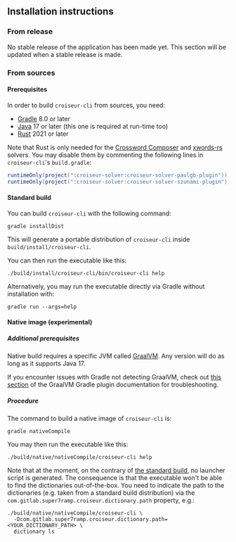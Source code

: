 <!--
SPDX-FileCopyrightText: 2023 Antoine Belvire
SPDX-License-Identifier: GPL-3.0-or-later
-->

## Installation instructions

### From release

No stable release of the application has been made yet. This section will be updated when a stable
release is made.

### From sources

#### Prerequisites

In order to build `croiseur-cli` from sources, you need:

- [Gradle](https://gradle.org/) 8.0 or later
- [Java](https://adoptium.net/temurin/releases/) 17 or later (this one is required at run-time too)
- [Rust](https://www.rust-lang.org/tools/install) 2021 or later

Note that Rust is only needed for
the [Crossword Composer](../croiseur-solver/croiseur-solver-paulgb)
and [xwords-rs](../croiseur-solver/croiseur-solver-szunami) solvers. You may disable them by
commenting the following lines in `croiseur-cli`'s `build.gradle`:

```gradle
runtimeOnly(project(":croiseur-solver:croiseur-solver-paulgb-plugin"))
runtimeOnly(project(":croiseur-solver:croiseur-solver-szunami-plugin"))
```

#### Standard build

You can build `croiseur-cli` with the following command:

```shell
gradle installDist
```

This will generate a portable distribution of `croiseur-cli` inside `build/install/croiseur-cli`.

You can then run the executable like this:

```shell
./build/install/croiseur-cli/bin/croiseur-cli help
```

Alternatively, you may run the executable directly via Gradle without installation with:

```shell
gradle run --args=help
```

#### Native image (experimental)

##### Additional prerequisites

Native build requires a specific JVM called [GraalVM](https://www.graalvm.org/). Any version will do
as long as it supports Java 17.

If you encounter issues with Gradle not detecting GraalVM, check
out [this section](https://graalvm.github.io/native-build-tools/latest/gradle-plugin.html#_installing_graalvm_native_image_tool)
of the GraalVM Gradle plugin documentation for troubleshooting.

##### Procedure

The command to build a native image of `croiseur-cli` is:

```shell
gradle nativeCompile
```

You may then run the executable like this:

```shell
./build/native/nativeCompile/croiseur-cli help
```

Note that at the moment, on the contrary of [the standard build](#standard-build), no launcher
script is generated. The consequence is that the executable won't be able to find the
dictionaries out-of-the-box. You need to indicate the path to the dictionaries (e.g. taken from a
standard build distribution) via the `com.gitlab.super7ramp.croiseur.dictionary.path` property,
e.g.:

```shell
./build/native/nativeCompile/croiseur-cli \
  -Dcom.gitlab.super7ramp.croiseur.dictionary.path=<YOUR_DICTIONARY_PATH> \
  dictionary ls
```

